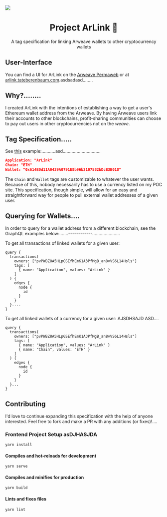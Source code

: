 <img src="https://hv4gxzchk24cqfezebn3ujjz6oy2kbtztv5vghn6kpbkjc3vg4rq.arweave.net/j4aZoqGl_74nkEfO7bZabRkat6NS88g1HQcO3OJmlMQ">
<h1 align="center">Project ArLink 🔗</h1>
<p align="center">A tag specification for linking Arweave wallets to other cryptocurrency wallets</p>

## User-Interface

You can find a UI for ArLink on the [Arweave Permaweb](https://arweave.net/CodqSDWXY5CALyMf9oFLCtTDRYdW4lV9X9O7j-73g1U) or at [arlink.tateberenbaum.com](https://arlink.tateberenbaum.com).asdsadasd........

## Why?........

I created ArLink with the intentions of establishing a way to get a user's Ethereum wallet address from the Arweave. By having Arweave users link their accounts to other blockchains, profit-sharing communities can choose to pay out users in other cryptocurrencies not on the *weave*.

## Tag Specification.....

See [this](https://viewblock.io/arweave/tx/keJVC7chkdE_NTQpiewwRJP7rom2DnQSNy9L3STNp_k) example:...........asd..............................
```json
Application: "ArLink"
Chain: "ETH"
Wallet: "0x614B0d11A0439A0791E8b96b2107582bDcB3B018"
```

The `Chain` and `Wallet` tags are customizable to whatever the user wants. Because of this, nobody necessarily has to use a currency listed on my POC site. This specification, though simple, will allow for an easy and straightforward way for people to pull external wallet addresses of a given user.

## Querying for Wallets....

In order to query for a wallet address from a different blockchain, see the GraphQL examples below:.......------------......................

To get all transactions of linked wallets for a given user:
```
query {
  transactions(
    owners: ["pvPWBZ8A5HLpGSEfhEmK1A3PfMgB_an8vVS6L14Hsls"]
    tags: [
      { name: "Application", values: "ArLink" }
    ]
  ) {
    edges {
      node {
        id
      }
    }
  }....
}
```

To get all linked wallets of a currency for a given user: AJSDHSAJD ASD....
```
query {
  transactions(
    owners: ["pvPWBZ8A5HLpGSEfhEmK1A3PfMgB_an8vVS6L14Hsls"]
    tags: [
      { name: "Application", values: "ArLink" }
      { name: "Chain", values: "ETH" }
    ]
  ) {
    edges {
      node {
        id
      }
    }
  }...
}
```

## Contributing

I'd love to continue expanding this specification with the help of anyone interested. Feel free to fork and make a PR with any additions (or fixes)!....

### Frontend Project Setup asDJHASJDA 
```
yarn install
```

#### Compiles and hot-reloads for development
```
yarn serve
```

#### Compiles and minifies for production
```
yarn build
```

#### Lints and fixes files
```
yarn lint
```
